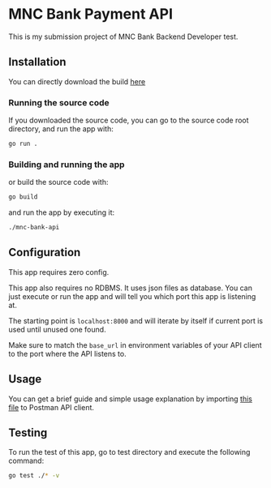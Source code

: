 # MNC Bank Payment API

This is my submission project of MNC Bank Backend Developer test.


## Installation
You can directly download the build [here](https://github.com/abyanfalah/mnc-bank-api-submission/releases/tag/bin)

### Running the source code

If you downloaded the source code, you can go to the source code root directory, and run the app with:

```bash
go run .
```

### Building and running the app
or build the source code with:
```bash
go build
```
and run the app by executing it:
```bash
./mnc-bank-api
```
## Configuration
This app requires zero config.

This app also requires no RDBMS. It uses json files as database.
You can just execute or run the app and will tell you which port this app is listening at.

The starting point is `localhost:8000`
and will iterate by itself if current port is used until unused one found.

Make sure to match the `base_url` in environment variables of your API client to the port where the API listens to.

## Usage
You can get a brief guide and simple usage explanation by importing [this file](https://github.com/abyanfalah/mnc-bank-api-submission/blob/main/Request%20collection.postman_collection.json) to Postman API client.

## Testing
To run the test of this app, go to test directory and execute the following command:
```bash
go test ./* -v
```